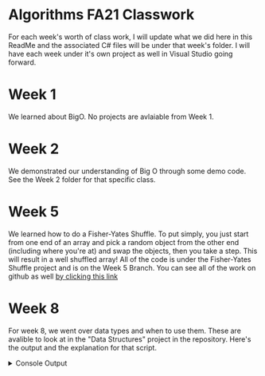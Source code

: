 # Algorithms FA21 Classwork
For each week's worth of class work, I will update what we did here in this ReadMe and the associated C# files will be under that week's folder. I will have each week under it's own project as well in Visual Studio going forward.

# Week 1
We learned about BigO. No projects are avlaiable from Week 1.

# Week 2
We demonstrated our understanding of Big O through some demo code. See the Week 2 folder for that specific class.

# Week 5
We learned how to do a Fisher-Yates Shuffle. To put simply, you just start from one end of an array and pick a random object from the other end (including where you're at) and swap the objects, then you take a step. This will result in a well shuffled array! All of the code is under the Fisher-Yates Shuffle project and is on the Week 5 Branch. You can see all of the work on github as well [by clicking this link](https://github.com/sim2kid/Algorithms-FA21-Classwork/blob/main/Fisher-Yates%20Shuffle/FisherYates.cs)

# Week 8
For week 8, we went over data types and when to use them. These are avalible to look at in the "Data Structures" project in the repository.
Here's the output and the explanation for that script.
<details>
  <summary>Console Output</summary>
  <br>
  
```
Strating off, we have Arrays and Maps. An array is just a list of like values. They're usually indexed by their position in an array.
Here's an example array with 5 values in it.
[0]: "1"
[1]: "2"
[2]: "3"
[3]: "4"
[4]: "5"
In the case of an Array, all the values are directly mapped to their position.
This is the generic way to store a bunch of values.

In a Map/Dictionaty/Hash Table, these objects are instead mapped to another string/object. This improves preformance of finding and inserting objects by abstracting their location into hashes.
Here's an example of the previous array mapping to random values of letters.
"1" : "pPuQwFkUmjoTdTfGq"
"2" : "bJwduFmBFnVEQRPjxhypM"
"3" : "PYdRFroeKiSVDdxSrwGHMHB"
"4" : "cSGYjawxDpAac"
"5" : "kPDqEuCvQdbwRLCubu"

Dictionaries are best when you don't need an ordered list or if you're storing a lot of data that you're not going to loop through very often.
In other words, it's best if you're going to pick a value based off of the key.

We can use those ways of storing data and wrap them in ways to access data.
Two of those ways are Stacks and Queues.

A Stack is a First In Last Out data structure.
It's like putting sheets of paper on top of eachother. You can't access the lower papers without removing the one on top.
Let's take a stack of 100000 values and add all of those as numbers in order.
The current top number is "100000" which is the last number we added.
If we take of 10 from the stack, the new top number should be 99990.
If we take a look after doing so, the number is the same, "99990"

Now looking at Queue, the Queue is a First in First out system.
Let's make our Queue with the same array as the stack.
Our current begining of the Queue is "1" which is the first number in our queue.
If we dequeue 22 objects, then our next position in the queue is "23"
```
  
</details>
